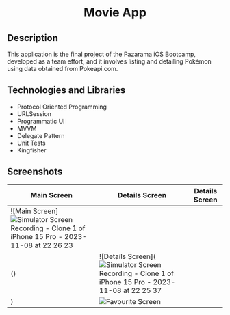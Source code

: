 <h1 align="center">
     Movie App
</h1>

## Description
<p>This application is the final project of the Pazarama iOS Bootcamp, developed as a team effort, and it involves listing and detailing Pokémon using data obtained from Pokeapi.com.</p>

## Technologies and Libraries
- Protocol Oriented Programming
- URLSession
- Programmatic UI
- MVVM
- Delegate Pattern
- Unit Tests
- Kingfisher

## Screenshots

| Main Screen | Details Screen | Details Screen |
| ----------- | ---------------- | ---------------- |
| ![Main Screen]![Simulator Screen Recording - Clone 1 of iPhone 15 Pro - 2023-11-08 at 22 26 23](https://github.com/munevverelifay/MovieApp/assets/105984573/801231ab-c6b7-4427-8c78-8f5fb4565a2c)
() | ![Details Screen](![Simulator Screen Recording - Clone 1 of iPhone 15 Pro - 2023-11-08 at 22 25 37](https://github.com/munevverelifay/MovieApp/assets/105984573/9ff3bc31-aebc-4b69-974c-cc637dc6136d)
) | ![Favourite Screen]()

